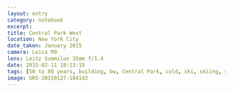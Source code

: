 ```yaml
--- 
layout: entry
category: notebook
excerpt:
title: Central Park West
location: New York City
date_taken: January 2015
camera: Leica M9
lens: Leitz Summilux 35mm f/1.4
date: 2015-02-11 18:13:15
tags: [50 to 80 years, building, bw, Central Park, cold, ski, skiing, snow, tree, winter, woman]
image: GRS-20150127-184142
---
```

